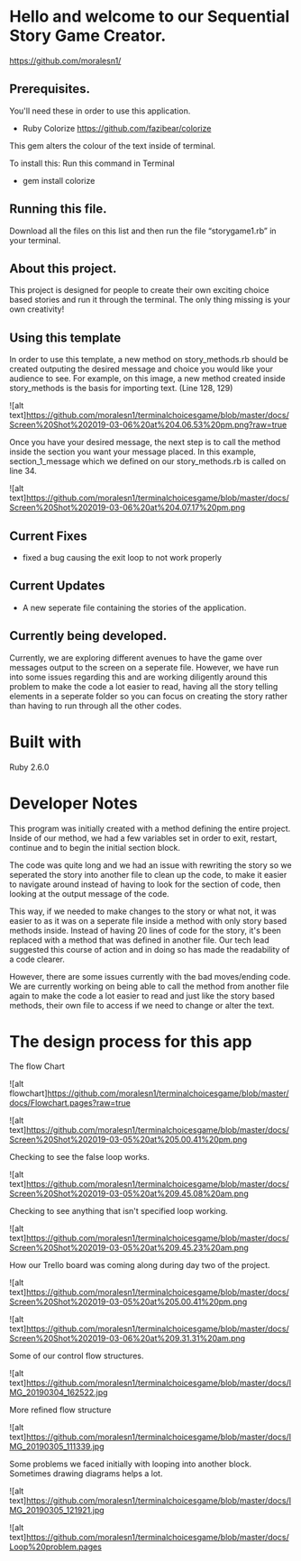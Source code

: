 # Hello and welcome to our Sequential Story Game Creator.

https://github.com/moralesn1/

## Prerequisites.
You'll need these in order to use this application.
* Ruby Colorize 
https://github.com/fazibear/colorize

This gem alters the colour of the text inside of terminal.

To install this: Run this command in Terminal
* gem install colorize
## Running this file.


Download all the files on this list and then run the file “storygame1.rb” in your terminal.





## About this project.

This project is designed for people to create their own exciting choice based stories and run it through the terminal. The only thing missing is your own creativity! 

## Using this template

In order to use this template, 
a new method on story_methods.rb should be created outputing the desired message and choice you would like your audience to see.
For example, on this image, a new method created inside story_methods is the basis for importing text. (Line 128, 129)

![alt text]https://github.com/moralesn1/terminalchoicesgame/blob/master/docs/Screen%20Shot%202019-03-06%20at%204.06.53%20pm.png?raw=true

Once you have your desired message, the next step is to call the method inside the section you want your message placed.
In this example, section_1_message which we defined on our story_methods.rb is called on line 34.

![alt text]https://github.com/moralesn1/terminalchoicesgame/blob/master/docs/Screen%20Shot%202019-03-06%20at%204.07.17%20pm.png
## Current Fixes

* fixed a bug causing the exit loop to not work properly

## Current Updates

* A new seperate file containing the stories of the application.

## Currently being developed.

Currently, we are exploring different avenues to have the game over messages output to the screen on a seperate file. However, we have run into some issues regarding this and are working diligently around this problem to make the code a lot easier to read, having all the story telling elements in a seperate folder so you can focus on creating the story rather than having to run through all the other codes.

# Built with

Ruby 2.6.0

# Developer Notes

This program was initially created with a method defining the entire project. Inside of our method, we had a few variables set in order to exit, restart, continue and to begin the initial section block.

The code was quite long and we had an issue with rewriting the story so we seperated the story into another file to clean up the code, to make it easier to navigate around instead of having to look for the section of code, then looking at the output message of the code.

This way, if we needed to make changes to the story or what not, it was easier to as it was on a seperate file inside a method with only story based methods inside. Instead of having 20 lines of code for the story, it's been replaced with a method that was defined in another file. Our tech lead suggested this course of action and in doing so has made the readability of a code clearer.

However, there are some issues currently with the bad moves/ending code. We are currently working on being able to call the method from another file again to make the code a lot easier to read and just like the story based methods, their own file to access if we need to change or alter the text.

# The design process for this app

The flow Chart

![alt flowchart]https://github.com/moralesn1/terminalchoicesgame/blob/master/docs/Flowchart.pages?raw=true


![alt text]https://github.com/moralesn1/terminalchoicesgame/blob/master/docs/Screen%20Shot%202019-03-05%20at%205.00.41%20pm.png


Checking to see the false loop works.

![alt text]https://github.com/moralesn1/terminalchoicesgame/blob/master/docs/Screen%20Shot%202019-03-05%20at%209.45.08%20am.png

Checking to see anything that isn't specified loop working.

![alt text]https://github.com/moralesn1/terminalchoicesgame/blob/master/docs/Screen%20Shot%202019-03-05%20at%209.45.23%20am.png

How our Trello board was coming along during day two of the project.

![alt text]https://github.com/moralesn1/terminalchoicesgame/blob/master/docs/Screen%20Shot%202019-03-05%20at%205.00.41%20pm.png

![alt text]https://github.com/moralesn1/terminalchoicesgame/blob/master/docs/Screen%20Shot%202019-03-06%20at%209.31.31%20am.png

Some of our control flow structures.

![alt text]https://github.com/moralesn1/terminalchoicesgame/blob/master/docs/IMG_20190304_162522.jpg

More refined flow structure

![alt text]https://github.com/moralesn1/terminalchoicesgame/blob/master/docs/IMG_20190305_111339.jpg

Some problems we faced initially with looping into another block. 
Sometimes drawing diagrams helps a lot.

![alt text]https://github.com/moralesn1/terminalchoicesgame/blob/master/docs/IMG_20190305_121921.jpg

![alt text]https://github.com/moralesn1/terminalchoicesgame/blob/master/docs/Loop%20problem.pages

